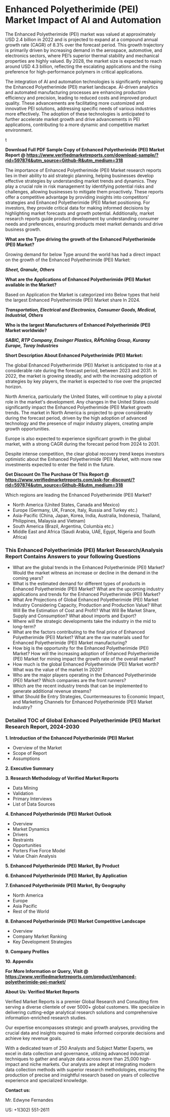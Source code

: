 <meta name="title" content="Global  Enhanced Polyetherimide (PEI) Market Impact of AI and Automation"><meta name="description" content="  The Enhanced Polyetherimide (PEI) market was valued at approximately USD 2.4 billion in 2022 and is projected to expand at a compound annual growth rate (CAGR) of 8."><meta name="title" content=" Enhanced Polyetherimide (PEI) Market Size, Share, Scope, Trends, Growth, Opportunities, Analysis, Forecast"> <h1>Enhanced Polyetherimide (PEI) Market Impact of AI and Automation</h1> <p>The Enhanced Polyetherimide (PEI) market was valued at approximately USD 2.4 billion in 2022 and is projected to expand at a compound annual growth rate (CAGR) of 8.3% over the forecast period. This growth trajectory is primarily driven by increasing demand in the aerospace, automotive, and electronics sectors, where PEI’s superior thermal stability and mechanical properties are highly valued. By 2028, the market size is expected to reach around USD 4.3 billion, reflecting the escalating applications and the rising preference for high-performance polymers in critical applications.</p> <p>The integration of AI and automation technologies is significantly reshaping the Enhanced Polyetherimide (PEI) market landscape. AI-driven analytics and automated manufacturing processes are enhancing production efficiency and precision, leading to reduced costs and improved product quality. These advancements are facilitating more customized and innovative PEI solutions, addressing specific needs of various industries more effectively. The adoption of these technologies is anticipated to further accelerate market growth and drive advancements in PEI applications, contributing to a more dynamic and competitive market environment.</p> t</p><p id="" class=""><strong>Download Full PDF Sample Copy of Enhanced Polyetherimide (PEI) Market Report @ <a href="https://www.verifiedmarketreports.com/download-sample/?rid=597874&utm_source=Github-R&utm_medium=318" target="_blank">https://www.verifiedmarketreports.com/download-sample/?rid=597874&utm_source=Github-R&utm_medium=318</a></strong></p><p>The importance of&nbsp;Enhanced Polyetherimide (PEI) Market research reports lies in their ability to aid strategic planning, helping businesses develop effective strategies by understanding market trends and dynamics. They play a crucial role in risk management by identifying potential risks and challenges, allowing businesses to mitigate them proactively. These reports offer a competitive advantage by providing insights into competitors' strategies and Enhanced Polyetherimide (PEI) Market positioning. For investors, they provide critical data for making informed decisions by highlighting market forecasts and growth potential. Additionally, market research reports guide product development by understanding consumer needs and preferences, ensuring products meet market demands and drive business growth.</p><p><strong>What are the&nbsp;Type driving the growth of the Enhanced Polyetherimide (PEI) Market?</strong></p><p id="" class="">Growing demand for below Type around the world has had a direct impact on the growth of the Enhanced Polyetherimide (PEI) Market:</p><em><strong>Sheet, Granule, Others</strong></em></p><strong>What are the&nbsp;Applications&nbsp;of Enhanced Polyetherimide (PEI) Market available in the Market?</strong></p><p id="" class="">Based on Application the Market is categorized into Below types that held the largest Enhanced Polyetherimide (PEI) Market share In 2024.</p><em><strong>Transportation, Electrical and Electronics, Consumer Goods, Medical, Industrial, Others</strong></em></p><strong>Who is the largest Manufacturers of Enhanced Polyetherimide (PEI) Market worldwide?</strong></p><p><em><strong>SABIC, RTP Company, Ensinger Plastics, RÃ¶chling Group, Kuraray Europe, Toray Industries</strong></em></p><p id="" class=""><strong>Short Description About Enhanced Polyetherimide (PEI) Market:</strong></p><p>The global Enhanced Polyetherimide (PEI) Market is anticipated to rise at a considerable rate during the forecast period, between 2023 and 2031. In 2022, the market is growing steadily, and with the increasing adoption of strategies by key players, the market is expected to rise over the projected horizon.</p><p>North America, particularly the United States, will continue to play a pivotal role in the market's development. Any changes in the United States could significantly impact the Enhanced Polyetherimide (PEI) Market growth trends. The market in North America is projected to grow considerably during the forecast period, driven by the high adoption of advanced technology and the presence of major industry players, creating ample growth opportunities.</p><p>Europe is also expected to experience significant growth in the global market, with a strong CAGR during the forecast period from 2024 to 2031.</p><p>Despite intense competition, the clear global recovery trend keeps investors optimistic about the Enhanced Polyetherimide (PEI) Market, with more new investments expected to enter the field in the future.</p><p id="" class=""><strong>Get Discount On The Purchase Of This Report @ <a href="https://www.verifiedmarketreports.com/ask-for-discount/?rid=597874&utm_source=Github-R&utm_medium=318" target="_blank">https://www.verifiedmarketreports.com/ask-for-discount/?rid=597874&utm_source=Github-R&utm_medium=318</a></strong></p>Which regions are leading the Enhanced Polyetherimide (PEI) Market?</p><ul><li>North America (United States, Canada and Mexico)</li><li>Europe (Germany, UK, France, Italy, Russia and Turkey etc.)</li><li>Asia-Pacific (China, Japan, Korea, India, Australia, Indonesia, Thailand, Philippines, Malaysia and Vietnam)</li><li>South America (Brazil, Argentina, Columbia etc.)</li><li>Middle East and Africa (Saudi Arabia, UAE, Egypt, Nigeria and South Africa)</li></ul><h3 id="" class="">This Enhanced Polyetherimide (PEI) Market Research/Analysis Report Contains Answers to your following Questions</h3><ul><li>What are the global trends in the Enhanced Polyetherimide (PEI) Market? Would the market witness an increase or decline in the demand in the coming years?</li><li>What is the estimated demand for different types of products in Enhanced Polyetherimide (PEI) Market? What are the upcoming industry applications and trends for the Enhanced Polyetherimide (PEI) Market?</li><li>What Are Projections of Global Enhanced Polyetherimide (PEI) Market Industry Considering Capacity, Production and Production Value? What Will Be the Estimation of Cost and Profit? What Will Be Market Share, Supply and Consumption? What about imports and Export?</li><li>Where will the strategic developments take the industry in the mid to long-term?</li><li>What are the factors contributing to the final price of Enhanced Polyetherimide (PEI) Market? What are the raw materials used for Enhanced Polyetherimide (PEI) Market manufacturing?</li><li>How big is the opportunity for the Enhanced Polyetherimide (PEI) Market? How will the increasing adoption of Enhanced Polyetherimide (PEI) Market for mining impact the growth rate of the overall market?</li><li>How much is the global Enhanced Polyetherimide (PEI) Market worth? What was the value of the market In 2020?</li><li>Who are the major players operating in the Enhanced Polyetherimide (PEI) Market? Which companies are the front runners?</li><li>Which are the recent industry trends that can be implemented to generate additional revenue streams?</li><li>What Should Be Entry Strategies, Countermeasures to Economic Impact, and Marketing Channels for Enhanced Polyetherimide (PEI) Market Industry?</li></ul><h3 id="" class="">Detailed TOC of Global Enhanced Polyetherimide (PEI) Market Research Report, 2024-2030</h3><p id="" class=""><strong>1. Introduction of the Enhanced Polyetherimide (PEI) Market</strong></p><ul><li>Overview of the Market</li><li>Scope of Report</li><li>Assumptions</li></ul><p id="" class=""><strong>2. Executive Summary</strong></p><p id="" class=""><strong>3. Research Methodology of Verified Market Reports</strong></p><ul><li>Data Mining</li><li>Validation</li><li>Primary Interviews</li><li>List of Data Sources</li></ul><p id="" class=""><strong>4. Enhanced Polyetherimide (PEI) Market Outlook</strong></p><ul><li>Overview</li><li>Market Dynamics</li><li>Drivers</li><li>Restraints</li><li>Opportunities</li><li>Porters Five Force Model</li><li>Value Chain Analysis</li></ul><p id="" class=""><strong>5. Enhanced Polyetherimide (PEI) Market, By Product</strong></p><p id="" class=""><strong>6. Enhanced Polyetherimide (PEI) Market, By Application</strong></p><p id="" class=""><strong>7. Enhanced Polyetherimide (PEI) Market, By Geography</strong></p><ul><li>North America</li><li>Europe</li><li>Asia Pacific</li><li>Rest of the World</li></ul><p id="" class=""><strong>8. Enhanced Polyetherimide (PEI) Market Competitive Landscape</strong></p><ul><li>Overview</li><li>Company Market Ranking</li><li>Key Development Strategies</li></ul><p id="" class=""><strong>9. Company Profiles</strong></p><p id="" class=""><strong>10. Appendix</strong></p><p id="" class=""><strong>For More Information or Query, Visit @ <a href="https://www.verifiedmarketreports.com/product/enhanced-polyetherimide-pei-market/" target="_blank">https://www.verifiedmarketreports.com/product/enhanced-polyetherimide-pei-market/</a></strong></p><p id="" class=""><strong>About Us: Verified Market Reports</strong></p><p id="" class="">Verified Market Reports is a premier Global Research and Consulting firm serving a diverse clientele of over 5000+ global customers. We specialize in delivering cutting-edge analytical research solutions and comprehensive information-enriched research studies.</p><p id="" class="">Our expertise encompasses strategic and growth analyses, providing the crucial data and insights required to make informed corporate decisions and achieve key revenue goals.</p><p id="" class="">With a dedicated team of 250 Analysts and Subject Matter Experts, we excel in data collection and governance, utilizing advanced industrial techniques to gather and analyze data across more than 25,000 high-impact and niche markets. Our analysts are adept at integrating modern data collection methods with superior research methodologies, ensuring the production of precise and insightful research based on years of collective experience and specialized knowledge.</p><p id="" class=""><strong>Contact us:</strong></p><p id="" class="">Mr. Edwyne Fernandes</p><p id="" class="">US: +1(302) 551-2611</p>